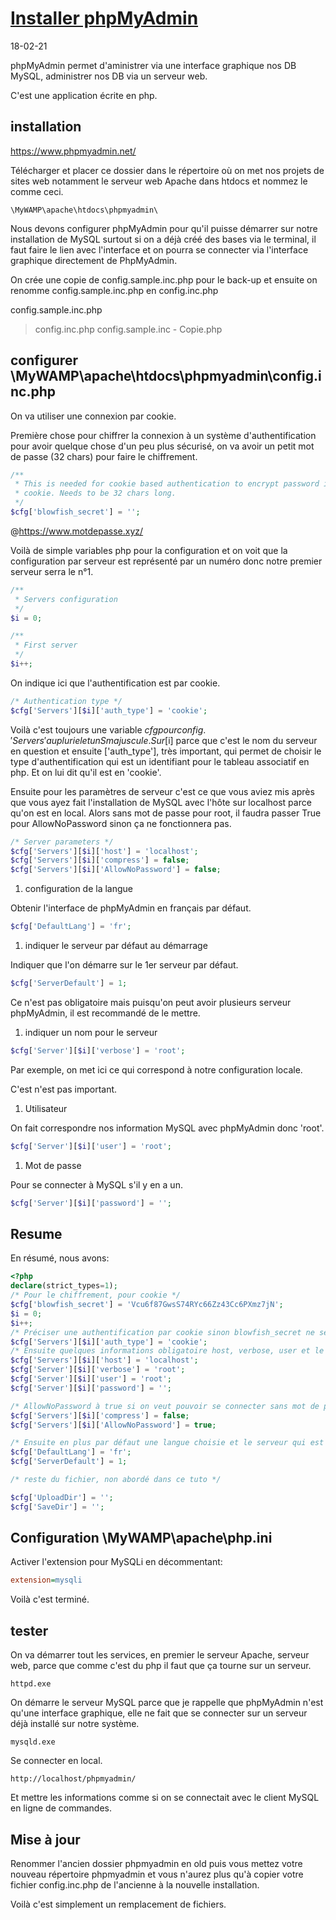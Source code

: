 # [Installer phpMyAdmin](https://www.youtube.com/watch?v=S0mR_Gl7Rg4)
18-02-21

phpMyAdmin permet d'aministrer via une interface graphique nos DB MySQL, administrer nos DB via un serveur web.

C'est une application écrite en php.

## installation

https://www.phpmyadmin.net/

Télécharger et placer ce dossier dans le répertoire où on met nos projets de sites web notamment le serveur web Apache dans htdocs et nommez le comme ceci.

	\MyWAMP\apache\htdocs\phpmyadmin\

Nous devons configurer phpMyAdmin pour qu'il puisse démarrer sur notre installation de MySQL surtout si on a déjà créé des bases via le terminal, il faut faire le lien avec l'interface et on pourra se connecter via l'interface graphique directement de PhpMyAdmin.

On crée une copie de config.sample.inc.php pour le back-up et ensuite on renomme config.sample.inc.php en config.inc.php

config.sample.inc.php
> config.inc.php
> config.sample.inc - Copie.php

## configurer \MyWAMP\apache\htdocs\phpmyadmin\config.inc.php

On va utiliser une connexion par cookie.

Première chose pour chiffrer la connexion à un système d'authentification pour avoir quelque chose d'un peu plus sécurisé, on va avoir un petit mot de passe (32 chars) pour faire le chiffrement.

```php
/**
 * This is needed for cookie based authentication to encrypt password in
 * cookie. Needs to be 32 chars long.
 */
$cfg['blowfish_secret'] = '';
```
@https://www.motdepasse.xyz/

Voilà de simple variables php pour la configuration et on voit que la configuration par serveur est représenté par un numéro donc notre premier serveur serra le n°1.

```php
/**
 * Servers configuration
 */
$i = 0;

/**
 * First server
 */
$i++;
```

On indique ici que l'authentification est par cookie.

```php
/* Authentication type */
$cfg['Servers'][$i]['auth_type'] = 'cookie';
```

Voilà c'est toujours une variable $cfg pour config. 'Servers' au pluriel et un S majuscule. Sur [$i] parce que c'est le nom du serveur en question et ensuite ['auth_type'], très important, qui permet de choisir le type d'authentification qui est un identifiant pour le tableau associatif en php. Et on lui dit qu'il est en 'cookie'.

Ensuite pour les paramètres de serveur c'est ce que vous aviez mis après que vous ayez fait l'installation de MySQL avec l'hôte sur localhost parce qu'on est en local. Alors sans mot de passe pour root, il faudra passer True pour AllowNoPassword sinon ça ne fonctionnera pas.

```php
/* Server parameters */
$cfg['Servers'][$i]['host'] = 'localhost';
$cfg['Servers'][$i]['compress'] = false;
$cfg['Servers'][$i]['AllowNoPassword'] = false;
```

1. configuration de la langue 

Obtenir l'interface de phpMyAdmin en français par défaut.

```php
$cfg['DefaultLang'] = 'fr';
```

1. indiquer le serveur par défaut au démarrage

Indiquer que l'on démarre sur le 1er serveur par défaut.

```php
$cfg['ServerDefault'] = 1;
```

Ce n'est pas obligatoire mais puisqu'on peut avoir plusieurs serveur phpMyAdmin, il est recommandé de le mettre.

1. indiquer un nom pour le serveur

```php
$cfg['Server'][$i]['verbose'] = 'root';
```

Par exemple, on met ici ce qui correspond à notre configuration locale.

C'est n'est pas important.

1. Utilisateur

On fait correspondre nos information MySQL avec phpMyAdmin donc 'root'.

```php
$cfg['Server'][$i]['user'] = 'root';
```

1. Mot de passe

Pour se connecter à MySQL s'il y en a un.

```php
$cfg['Server'][$i]['password'] = '';
```

## Resume

En résumé, nous avons:

```php
<?php
declare(strict_types=1);
/* Pour le chiffrement, pour cookie */
$cfg['blowfish_secret'] = 'Vcu6f87GwsS74RYc66Zz43Cc6PXmz7jN';
$i = 0;
$i++;
/* Préciser une authentification par cookie sinon blowfish_secret ne servirais à rien */
$cfg['Servers'][$i]['auth_type'] = 'cookie';
/* Ensuite quelques informations obligatoire host, verbose, user et le password */
$cfg['Servers'][$i]['host'] = 'localhost';
$cfg['Server'][$i]['verbose'] = 'root';
$cfg['Server'][$i]['user'] = 'root';
$cfg['Server'][$i]['password'] = '';

/* AllowNoPassword à true si on veut pouvoir se connecter sans mot de passe et par défaut false pour la compression qu'on laisse */
$cfg['Servers'][$i]['compress'] = false;
$cfg['Servers'][$i]['AllowNoPassword'] = true;

/* Ensuite en plus par défaut une langue choisie et le serveur qui est chargé par défaut */
$cfg['DefaultLang'] = 'fr';
$cfg['ServerDefault'] = 1;

/* reste du fichier, non abordé dans ce tuto */

$cfg['UploadDir'] = '';
$cfg['SaveDir'] = '';
```

## Configuration \MyWAMP\apache\php.ini

Activer l'extension pour MySQLi en décommentant:

```ini
extension=mysqli
```

Voilà c'est terminé.

## tester

On va démarrer tout les services, en premier le serveur Apache, serveur web, parce que comme c'est du php il faut que ça tourne sur un serveur.

	httpd.exe

On démarre le serveur MySQL parce que je rappelle que phpMyAdmin n'est qu'une interface graphique, elle ne fait que se connecter sur un serveur déjà installé sur notre système.

	mysqld.exe

Se connecter en local.

	http://localhost/phpmyadmin/

Et mettre les informations comme si on se connectait avec le client MySQL en ligne de commandes.

## Mise à jour

Renommer l'ancien dossier phpmyadmin en old puis vous mettez votre nouveau répertoire phpmyadmin et vous n'aurez plus qu'à copier votre fichier config.inc.php de l'ancienne à la nouvelle installation.

Voilà c'est simplement un remplacement de fichiers.